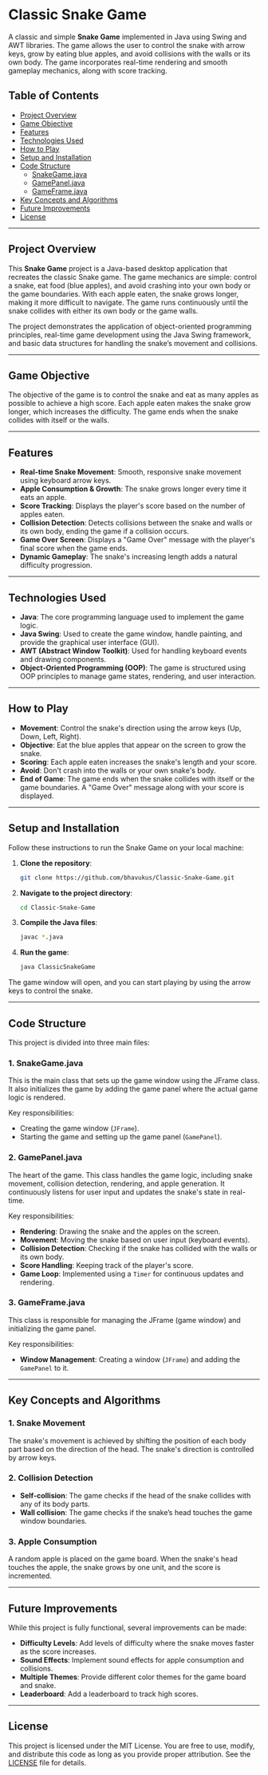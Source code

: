 # Classic Snake Game

A classic and simple **Snake Game** implemented in Java using Swing and AWT libraries. The game allows the user to control the snake with arrow keys, grow by eating blue apples, and avoid collisions with the walls or its own body. The game incorporates real-time rendering and smooth gameplay mechanics, along with score tracking.

## Table of Contents
- [Project Overview](#project-overview)
- [Game Objective](#game-objective)
- [Features](#features)
- [Technologies Used](#technologies-used)
- [How to Play](#how-to-play)
- [Setup and Installation](#setup-and-installation)
- [Code Structure](#code-structure)
  - [SnakeGame.java](#snakegamejava)
  - [GamePanel.java](#gamepaneljava)
  - [GameFrame.java](#gameframejava)
- [Key Concepts and Algorithms](#key-concepts-and-algorithms)
- [Future Improvements](#future-improvements)
- [License](#license)

---

## Project Overview

This **Snake Game** project is a Java-based desktop application that recreates the classic Snake game. The game mechanics are simple: control a snake, eat food (blue apples), and avoid crashing into your own body or the game boundaries. With each apple eaten, the snake grows longer, making it more difficult to navigate. The game runs continuously until the snake collides with either its own body or the game walls.

The project demonstrates the application of object-oriented programming principles, real-time game development using the Java Swing framework, and basic data structures for handling the snake’s movement and collisions.

---

## Game Objective

The objective of the game is to control the snake and eat as many apples as possible to achieve a high score. Each apple eaten makes the snake grow longer, which increases the difficulty. The game ends when the snake collides with itself or the walls.

---

## Features

- **Real-time Snake Movement**: Smooth, responsive snake movement using keyboard arrow keys.
- **Apple Consumption & Growth**: The snake grows longer every time it eats an apple.
- **Score Tracking**: Displays the player's score based on the number of apples eaten.
- **Collision Detection**: Detects collisions between the snake and walls or its own body, ending the game if a collision occurs.
- **Game Over Screen**: Displays a "Game Over" message with the player's final score when the game ends.
- **Dynamic Gameplay**: The snake's increasing length adds a natural difficulty progression.

---

## Technologies Used

- **Java**: The core programming language used to implement the game logic.
- **Java Swing**: Used to create the game window, handle painting, and provide the graphical user interface (GUI).
- **AWT (Abstract Window Toolkit)**: Used for handling keyboard events and drawing components.
- **Object-Oriented Programming (OOP)**: The game is structured using OOP principles to manage game states, rendering, and user interaction.

---

## How to Play

- **Movement**: Control the snake's direction using the arrow keys (Up, Down, Left, Right).
- **Objective**: Eat the blue apples that appear on the screen to grow the snake.
- **Scoring**: Each apple eaten increases the snake's length and your score.
- **Avoid**: Don't crash into the walls or your own snake's body.
- **End of Game**: The game ends when the snake collides with itself or the game boundaries. A "Game Over" message along with your score is displayed.

---

## Setup and Installation

Follow these instructions to run the Snake Game on your local machine:

1. **Clone the repository**:
    ```bash
    git clone https://github.com/bhavukus/Classic-Snake-Game.git
    ```

2. **Navigate to the project directory**:
    ```bash
    cd Classic-Snake-Game
    ```

3. **Compile the Java files**:
    ```bash
    javac *.java
    ```

4. **Run the game**:
    ```bash
    java ClassicSnakeGame
    ```

The game window will open, and you can start playing by using the arrow keys to control the snake.

---

## Code Structure

This project is divided into three main files:

### 1. **SnakeGame.java**
This is the main class that sets up the game window using the JFrame class. It also initializes the game by adding the game panel where the actual game logic is rendered.

Key responsibilities:
- Creating the game window (`JFrame`).
- Starting the game and setting up the game panel (`GamePanel`).

### 2. **GamePanel.java**
The heart of the game. This class handles the game logic, including snake movement, collision detection, rendering, and apple generation. It continuously listens for user input and updates the snake's state in real-time.

Key responsibilities:
- **Rendering**: Drawing the snake and the apples on the screen.
- **Movement**: Moving the snake based on user input (keyboard events).
- **Collision Detection**: Checking if the snake has collided with the walls or its own body.
- **Score Handling**: Keeping track of the player's score.
- **Game Loop**: Implemented using a `Timer` for continuous updates and rendering.

### 3. **GameFrame.java**
This class is responsible for managing the JFrame (game window) and initializing the game panel.

Key responsibilities:
- **Window Management**: Creating a window (`JFrame`) and adding the `GamePanel` to it.

---

## Key Concepts and Algorithms

### 1. **Snake Movement**
The snake's movement is achieved by shifting the position of each body part based on the direction of the head. The snake's direction is controlled by arrow keys.

### 2. **Collision Detection**
- **Self-collision**: The game checks if the head of the snake collides with any of its body parts.
- **Wall collision**: The game checks if the snake’s head touches the game window boundaries.

### 3. **Apple Consumption**
A random apple is placed on the game board. When the snake's head touches the apple, the snake grows by one unit, and the score is incremented.

---

## Future Improvements

While this project is fully functional, several improvements can be made:
- **Difficulty Levels**: Add levels of difficulty where the snake moves faster as the score increases.
- **Sound Effects**: Implement sound effects for apple consumption and collisions.
- **Multiple Themes**: Provide different color themes for the game board and snake.
- **Leaderboard**: Add a leaderboard to track high scores.

---

## License

This project is licensed under the MIT License. You are free to use, modify, and distribute this code as long as you provide proper attribution. See the [LICENSE](LICENSE) file for details.
